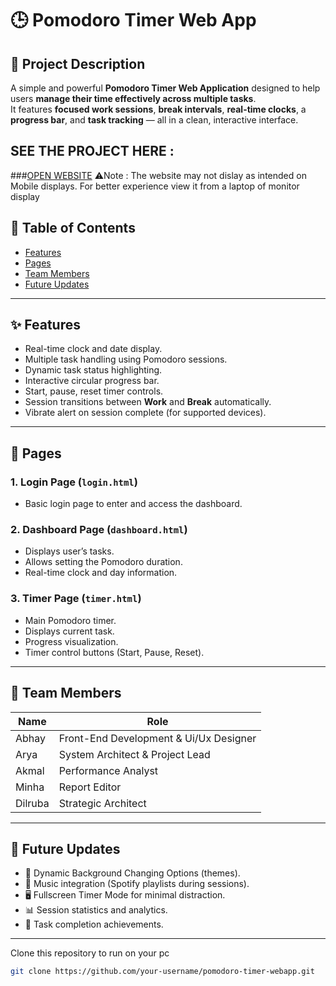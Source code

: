 # 🕒 Pomodoro Timer Web App

## 📜 Project Description
A simple and powerful **Pomodoro Timer Web Application** designed to help users **manage their time effectively across multiple tasks**.  
It features **focused work sessions**, **break intervals**, **real-time clocks**, a **progress bar**, and **task tracking** — all in a clean, interactive interface.

## SEE THE PROJECT HERE : 
###[OPEN WEBSITE](https://abhayvinodh.github.io/Pomodoro-Timer/)
⚠Note : The website may not dislay as intended on Mobile displays. For better experience view it from a laptop of monitor display


## 📂 Table of Contents
- [Features](#-features)
- [Pages](#-pages)
- [Team Members](#-team-members)
- [Future Updates](#-future-updates)

---

## ✨ Features
- Real-time clock and date display.
- Multiple task handling using Pomodoro sessions.
- Dynamic task status highlighting.
- Interactive circular progress bar.
- Start, pause, reset timer controls.
- Session transitions between **Work** and **Break** automatically.
- Vibrate alert on session complete (for supported devices).

---

## 📄 Pages

### 1. **Login Page (`login.html`)**
- Basic login page to enter and access the dashboard.

### 2. **Dashboard Page (`dashboard.html`)**
- Displays user’s tasks.
- Allows setting the Pomodoro duration.
- Real-time clock and day information.

### 3. **Timer Page (`timer.html`)**
- Main Pomodoro timer.
- Displays current task.
- Progress visualization.
- Timer control buttons (Start, Pause, Reset).

---

## 👥 Team Members
| Name       | Role                        |
|------------|------------------------------|
| Abhay      | Front-End Development & Ui/Ux Designer |
| Arya       | System Architect & Project Lead |
| Akmal      | Performance Analyst     |
| Minha      | Report Editor |
| Dilruba    | Strategic Architect          |

---

## 🚀 Future Updates
- 🎨 Dynamic Background Changing Options (themes).
- 🎵 Music integration (Spotify playlists during sessions).
- 🖥️ Fullscreen Timer Mode for minimal distraction.
- 📊 Session statistics and analytics.
- 🎯 Task completion achievements.

---

 Clone this repository to run on your pc 
   ```bash
   git clone https://github.com/your-username/pomodoro-timer-webapp.git
